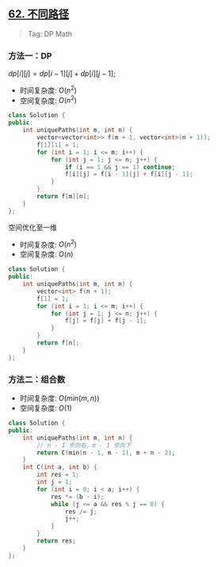 ## [62. 不同路径](https://leetcode-cn.com/problems/unique-paths/)

> Tag: DP Math

### 方法一：DP

$dp[i][j] = dp[i-1][j] + dp[i][j-1];$

* 时间复杂度: ${O(n^2)}$
* 空间复杂度: ${O(n^2)}$

```cpp
class Solution {
public:
    int uniquePaths(int m, int n) {
        vector<vector<int>> f(m + 1, vector<int>(n + 1));
        f[1][1] = 1;
        for (int i = 1; i <= m; i++) {
            for (int j = 1; j <= n; j++) {
                if (i == 1 && j == 1) continue;
                f[i][j] = f[i - 1][j] + f[i][j - 1];
            }
        }
        return f[m][n];
    }
};
```

空间优化至一维

* 时间复杂度: ${O(n^2)}$
* 空间复杂度: ${O(n)}$

```cpp
class Solution {
public:
    int uniquePaths(int m, int n) {
        vector<int> f(n + 1);
        f[1] = 1;
        for (int i = 1; i <= m; i++) {
            for (int j = 1; j <= n; j++) {
                f[j] = f[j] + f[j - 1];
            }
        }
        return f[n];
    }
};
```

### 方法二：组合数
* 时间复杂度: ${O(min(m, n))}$
* 空间复杂度: ${O(1)}$
```cpp
class Solution {
public:
    int uniquePaths(int m, int n) {
        // n - 1 步向右，m - 1 步向下
        return C(min(n - 1, m - 1), m + n - 2);
    }
    int C(int a, int b) {
        int res = 1;
        int j = 1;
        for (int i = 0; i < a; i++) {
            res *= (b - i);
            while (j <= a && res % j == 0) {
                res /= j;
                j++;
            }
        }
        return res;
    }
};
```